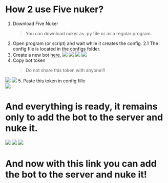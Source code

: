 # How 2 use Five nuker?
 
1. Download Five Nuker
   > You can download nuker as .py file or as a regular program.
2. Open program (or script) and wait while it creates the config.
2.1 The config file is located in the configs folder. 
3. Create a new bot [here.](https://discord.com/developers/applications)
![](https://cdn.discordapp.com/attachments/1073902493156769794/1143876497531207720/image.png)
![](https://cdn.discordapp.com/attachments/1073902493156769794/1143877684074655744/image.png)
![](https://cdn.discordapp.com/attachments/1073902493156769794/1143878651763503164/image.png)
![](https://cdn.discordapp.com/attachments/1073902493156769794/1143879464862875748/image.png)
4. Copy bot token
   > Do not share this token with anyone!!!

![](https://cdn.discordapp.com/attachments/1073902493156769794/1143880979287650376/image.png)
![](https://cdn.discordapp.com/attachments/1073902493156769794/1143881589982494732/image.png)
5. Paste this token in config fille   
![](https://cdn.discordapp.com/attachments/1073902493156769794/1143882594744803538/image.png)
# And everything is ready, it remains only to add the bot to the server and nuke it.
![](https://cdn.discordapp.com/attachments/1073902493156769794/1143883481932370050/image.png)
![](https://cdn.discordapp.com/attachments/1073902493156769794/1143883961551036506/image.png)
![](https://cdn.discordapp.com/attachments/1073902493156769794/1143884550913663048/image.png)
# And now with this link you can add the bot to the server and nuke it!
